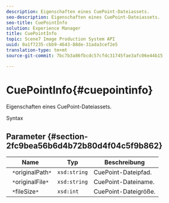 ```yaml
---
description: Eigenschaften eines CuePoint-Dateiassets.
seo-description: Eigenschaften eines CuePoint-Dateiassets.
seo-title: CuePointInfo
solution: Experience Manager
title: CuePointInfo
topic: Scene7 Image Production System API
uuid: 0a1f7235-cbb9-4643-88de-31ada3cef2e5
translation-type: tm+mt
source-git-commit: 7bc7b3a86fbcdc57cfdc31745fae3afc06e44b15

---
```



# CuePointInfo{#cuepointinfo}

Eigenschaften eines CuePoint-Dateiassets.

Syntax

## Parameter {#section-2fc9bea56b6d4b72b80d4f04c5f9b862}

| Name | Typ | Beschreibung |
|---|---|---|
| ` *`originalPath`*` | `xsd:string` | CuePoint-Dateipfad. |
| ` *`originalFile`*` | `xsd:string` | CuePoint-Dateiname. |
| ` *`fileSize`*` | `xsd:int` | CuePoint-Dateigröße. |

